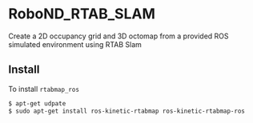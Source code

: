 # RoboND_RTAB_SLAM
Create a 2D occupancy grid and 3D octomap from a provided ROS simulated environment using RTAB Slam


## Install
To install `rtabmap_ros`

```bash
$ apt-get udpate
$ sudo apt-get install ros-kinetic-rtabmap ros-kinetic-rtabmap-ros
```
